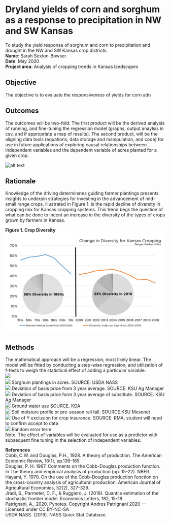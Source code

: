 # Dryland yields of corn and sorghum as a response to precipitation in NW and SW Kansas
To study the yield response of sorghum and corn to precipitation and drought in the NW and SW Kansas crop districts.  <br/>
**Name**: Sarah Sexton-Bowser <br/>
**Date**: May 2020 <br/>
**Project area**: Analysis of cropping trends in Kansas landscapes

## Objective
The objective is to evaluate the responsiveness of yields for corn adn 

## Outcomes
The outcomes will be two-fold. The first product will be the derived analysis of running, and fine-tuning the regression model (graphs, output anaylsis in csv, and if appropriate a map of results). The second product, will be the aligning data tools (equations, data storage and manipulation, and code) for use in future applications of exploring causal relationships between independent variables and the dependent variable of acres planted for a given crop. 

![alt text](https://github.com/sarahannbowser/water_productivity/blob/master/figures/SW_NW_pcp_yields.png)

## Rationale
Knowledge of the driving determinates guiding farmer plantings presents insights to underpin strategies for investing in the advancement of mid-small range crops. Illustrated in Figure 1. is the rapid decline of diversity in cropping mix for Kansas cropping systems. This trend begs the question of what can be done to incent an increase in the diversity of the types of crops grown by farmers in Kansas. 

**Figure 1. Crop Diversity**
![alt text](diversity_index.jpg)

## Methods ##
The mathmatical approach will be a regression, most likely linear. The model will be fitted by conducting a step-wise regression, and utilization of f-tests to weigh the statistical effect of adding a particular variable. </br>
<img src="http://latex.codecogs.com/svg.latex?$$ Y = B_{0} + B_{1}X_{1} + B_{2}X_{2} + - - + B_{N}X_{N} + E$$"  border="0"/> </br>
<img src="http://latex.codecogs.com/svg.latex?$$ Y = $$"  border="0"/> Sorghum plantings in acres. SOURCE. USDA NASS </br>
<img src="http://latex.codecogs.com/svg.latex?$$ B_{1} = $$"  border="0"/> Deviation of basis price from 3 year average. SOURCE. KSU Ag Manager </br> 
<img src="http://latex.codecogs.com/svg.latex?$$ B_{2} = $$"  border="0"/> Deviation of basis price form 3 year average of substitute. SOURCE. KSU Ag Manager </br>
<img src="http://latex.codecogs.com/svg.latex?$$ B_{3} = $$"  border="0"/> Ground water use SOURCE. KDA </br>
<img src="http://latex.codecogs.com/svg.latex?$$ B_{4} = $$"  border="0"/> Soil moisture profile or pre-season rail fall. SOURCE.KSU Mesonet </br>
<img src="http://latex.codecogs.com/svg.latex?$$ B_{5} = $$"  border="0"/> Use of Y exclusion for crop insurance. SOURCE. RMA, student will need to confirm accept to data <br/>
<img src="http://latex.codecogs.com/svg.latex?$$ E = $$"  border="0"/> Random error term </br>
Note. The effect of variables will be evaluated for use as a predictor with subsequent fine tuning in the selection of independent variables. 

**References** <br/>
Cobb, C.W. and Douglas, P.H., 1928. A theory of production. The American Economic Review, 18(1), pp.139-165. <br/>
Douglas, P. H. 1967. Comments on the Cobb-Douglas production function. In The theory and empirical analysis of production (pp. 15-22). NBER. <br/>
Hayami, Y. 1970. On the use of the Cobb-Douglas production function on the cross-country analysis of agricultural production. American Journal of Agricultural Economics, 52(2), 327-329. <br/>
Jradi, S., Parmeter, C. F., & Ruggiero, J. (2019). Quantile estimation of the stochastic frontier model. Economics Letters, 182, 15-18.</br>
Patrignani, A., 2020. Pynotes. Copyright Andres Patrignani 2020 — Licensed under CC BY-NC-SA </br>
USDA NASS. (2019). NASS Quick Stat Database.
